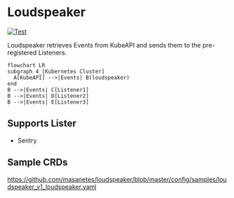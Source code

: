 # Loudspeaker

[![Test](https://github.com/masanetes/loudspeaker/actions/workflows/test.yml/badge.svg)](https://github.com/masanetes/loudspeaker/actions/workflows/test.yml)

Loudspeaker retrieves Events from KubeAPI and sends them to the pre-registered Listeners.

```mermaid
flowchart LR
subgraph 4_[Kubernetes Cluster]
  A[KubeAPI] -->|Events| B(loudspeaker)
end  
B -->|Events| C[Listener1]
B -->|Events| D[Listener2]
B -->|Events| E[Listener3]
```

## Supports Lister

- Sentry

## Sample CRDs

https://github.com/masanetes/loudspeaker/blob/master/config/samples/loudspeaker_v1_loudspeaker.yaml
